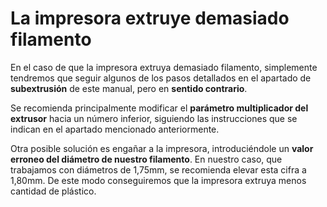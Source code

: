 # La impresora extruye demasiado filamento

En el caso de que la impresora extruya demasiado filamento, simplemente tendremos que seguir algunos de los pasos detallados en el apartado de **subextrusión** de este manual, pero en **sentido contrario**.

Se recomienda principalmente modificar el **parámetro multiplicador del extrusor** hacia un número inferior, siguiendo las instrucciones que se indican en el apartado mencionado anteriormente.

Otra posible solución es engañar a la impresora, introduciéndole un **valor erroneo del diámetro de nuestro filamento**. En nuestro caso, que trabajamos con diámetros de 1,75mm, se recomienda elevar esta cifra a 1,80mm. De este modo conseguiremos que la impresora extruya menos cantidad de plástico.